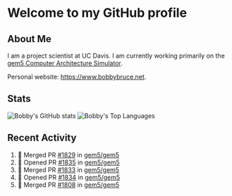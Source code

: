 # Welcome to my GitHub profile

## About Me

I am a project scientist at UC Davis. I am currently working primarily on the [gem5 Computer Architecture Simulator](https://github.com/gem5).

Personal website: <https://www.bobbybruce.net>.

## Stats

![Bobby's GitHub stats](https://github-readme-stats.vercel.app/api?username=bobbyrbruce&show_icons=true&theme=responsive&include_all_commits=true&count_private=true&show=reviews&disable_animations=true)
![Bobby's Top Languages ](https://github-readme-stats.vercel.app/api/top-langs/?username=bobbyrbruce&layout=compact&theme=responsive&count_private=true&langs_count=10&disable_animations=true)

## Recent Activity

<!--START_SECTION:activity-->
1. 🎉 Merged PR [#1829](https://github.com/gem5/gem5/pull/1829) in [gem5/gem5](https://github.com/gem5/gem5)
2. 💪 Opened PR [#1835](https://github.com/gem5/gem5/pull/1835) in [gem5/gem5](https://github.com/gem5/gem5)
3. 🎉 Merged PR [#1833](https://github.com/gem5/gem5/pull/1833) in [gem5/gem5](https://github.com/gem5/gem5)
4. 💪 Opened PR [#1834](https://github.com/gem5/gem5/pull/1834) in [gem5/gem5](https://github.com/gem5/gem5)
5. 🎉 Merged PR [#1808](https://github.com/gem5/gem5/pull/1808) in [gem5/gem5](https://github.com/gem5/gem5)
<!--END_SECTION:activity-->
